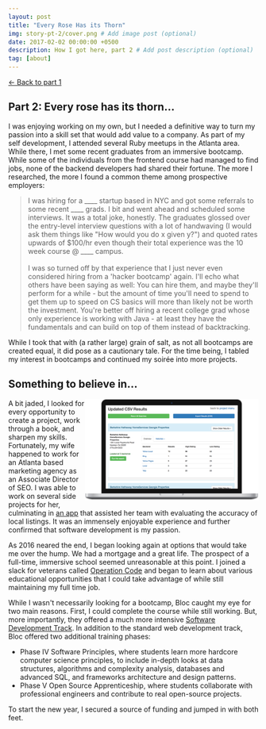 ```yaml
---
layout: post
title: "Every Rose Has its Thorn"
img: story-pt-2/cover.png # Add image post (optional)
date: 2017-02-02 00:00:00 +0500
description: How I got here, part 2 # Add post description (optional)
tag: [about]
---
```


[<- Back to part 1](http://www.resurgens.io/story-pt-1/)

## Part 2: Every rose has its thorn...

I was enjoying working on my own, but I needed a definitive way to turn my passion into a skill set that would add value to a company. As part of my self development, I attended several Ruby meetups in the Atlanta area. While there, I met some recent graduates from an immersive bootcamp. While some of the individuals from the frontend course had managed to find jobs, none of the backend developers had shared their fortune. The more I researched, the more I found a common theme among prospective employers:

> I was hiring for a \_\_\_\_ startup based in NYC and got some referrals to some recent \_\_\_\_ grads. I bit and went ahead and scheduled some interviews. It was a total joke, honestly. The graduates glossed over the entry-level interview questions with a lot of handwaving (I would ask them things like "How would you do x given y?") and quoted rates upwards of $100/hr even though their total experience was the 10 week course @ \_\_\_\_ campus.<br><br>I was so turned off by that experience that I just never even considered hiring from a 'hacker bootcamp' again. I'll echo what others have been saying as well: You can hire them, and maybe they'll perform for a while - but the amount of time you'll need to spend to get them up to speed on CS basics will more than likely not be worth the investment. You're better off hiring a recent college grad whose only experience is working with Java - at least they have the fundamentals and can build on top of them instead of backtracking.

While I took that with (a rather large) grain of salt, as not all bootcamps are created equal, it did pose as a cautionary tale. For the time being, I tabled my interest in bootcamps and continued my soirée into more projects.

## Something to believe in...

[<img src="assets/img/story-pt-2/locorum-1.png" align="right" width="350">](http://www.resurgens.io/locorum/)
A bit jaded, I looked for every opportunity to create a project, work through a book, and sharpen my skills. Fortunately, my wife happened to work for an Atlanta based marketing agency as an Associate Director of SEO. I was able to work on several side projects for her, culminating in [an app](http://www.resurgens.io/locorum/) that assisted her team with evaluating the accuracy of local listings. It was an immensely enjoyable experience and further confirmed that software development is my passion.

As 2016 neared the end, I began looking again at options that would take me over the hump. We had a mortgage and a great life. The prospect of a full-time, immersive school seemed unreasonable at this point. I joined a slack for veterans called [Operation Code](https://operationcode.org/) and began to learn about various educational opportunities that I could take advantage of while still maintaining my full time job.

While I wasn't necessarily looking for a bootcamp, Bloc caught my eye for two main reasons. First, I could complete the course while still working. But, more importantly, they offered a much more intensive [Software Development Track](https://www.bloc.io/software-developer-track). In addition to the standard web development track, Bloc offered two additional training phases:

- Phase IV Software Principles, where students learn more hardcore computer science principles, to include in-depth looks at data structures, algorithms and complexity analysis, databases and advanced SQL, and frameworks architecture and design patterns.
- Phase V Open Source Apprenticeship, where students collaborate with professional engineers and contribute to real open-source projects.

To start the new year, I secured a source of funding and jumped in with both feet.

